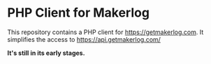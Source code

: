 # PHP Client for Makerlog

This repository contains a PHP client for https://getmakerlog.com. 
It simplifies the access to https://api.getmakerlog.com/

**It's still in its early stages.**
